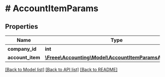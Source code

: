 # # AccountItemParams

## Properties

Name | Type | Description | Notes
------------ | ------------- | ------------- | -------------
**company_id** | **int** | 事業所ID | 
**account_item** | [**\Freee\Accounting\Model\AccountItemParamsAccountItem**](AccountItemParamsAccountItem.md) |  | 

[[Back to Model list]](../../README.md#documentation-for-models) [[Back to API list]](../../README.md#documentation-for-api-endpoints) [[Back to README]](../../README.md)


